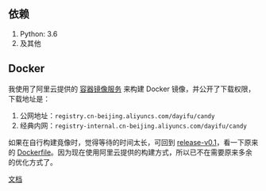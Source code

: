 

## 依赖

1. Python: 3.6
1. 及其他

## Docker

我使用了阿里云提供的 [容器镜像服务](https://www.aliyun.com/product/containerservice) 来构建 Docker 镜像，并公开了下载权限，下载地址是：

1. 公网地址：`registry.cn-beijing.aliyuncs.com/dayifu/candy`
1. 经典内网：`registry-internal.cn-beijing.aliyuncs.com/dayifu/candy`

如果在自行构建竟像时，觉得等待的时间太长，可回到 [release-v0.1](https://github.com/zhaipro/candy/tree/release-v0.1)，看一下原来的 [Dockerfile](https://github.com/zhaipro/candy/blob/release-v0.1/Dockerfile)。因为现在使用阿里云提供的构建方式，所以已不在需要原来多余的优化方式了。


[文档](./DOCUMENT.md)
